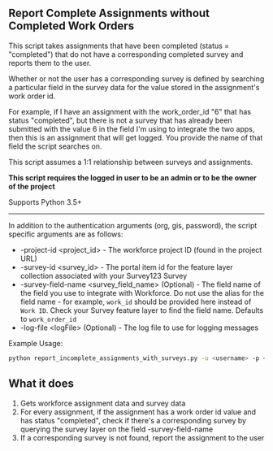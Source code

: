 ## Report Complete Assignments without Completed Work Orders

This script takes assignments that have been completed (status = "completed") that do not have a corresponding completed survey and reports them to the user. 

Whether or not the user has a corresponding survey is defined by searching a particular field in the survey data for the value stored in the assignment's work order id.

For example, if I have an assignment with the work_order_id "6" that has status "completed", but there is not a survey that has already been submitted with the value 6 in the field I'm using to integrate the two apps, then this is an assignment that will get logged. You provide the name of that field the script searches on.

This script assumes a 1:1 relationship between surveys and assignments.

**This script requires the logged in user to be an admin or to be the owner of the project**

Supports Python 3.5+

----

In addition to the authentication arguments (org, gis, password), the script specific arguments are as follows:

- -project-id \<project_id\> - The workforce project ID (found in the project URL)
- -survey-id \<survey_id\> - The portal item id for the feature layer collection associated with your Survey123 Survey
- -survey-field-name \<survey_field_name\> (Optional) - The field name of the field you use to integrate with Workforce. Do not use the alias for the field name - for example, `work_id` should be provided here instead of `Work ID`. Check your Survey feature layer to find the field name. Defaults to `work_order_id`
- -log-file \<logFile\> (Optional) - The log file to use for logging messages

Example Usage:
```bash
python report_incomplete_assignments_with_surveys.py -u <username> -p <password> -org https://arcgis.com -project-id faec0353ffe441e8ac5ef191083a3b58 -survey-id bc9033ba8f4c46b3ae7df0a7fd10b771 -survey-field-name work_order_id --close-assignments
```

## What it does

 1. Gets workforce assignment data and survey data
 2. For every assignment, if the assignment has a work order id value and has status "completed", check if there's a corresponding survey by querying the survey layer on the field -survey-field-name
 3. If a corresponding survey is not found, report the assignment to the user
